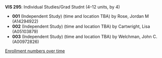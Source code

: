 **VIS 295**: Individual Studies/Grad Studnt (4–12 units, by 4)

- **001** (Independent Study) (time and location TBA) by Rose, Jordan M (A14294922)
- **002** (Independent Study) (time and location TBA) by Cartwright, Lisa (A05103879)
- **003** (Independent Study) (time and location TBA) by Welchman, John C. (A00972826)

[Enrollment numbers over time](./VIS295.tsv)
